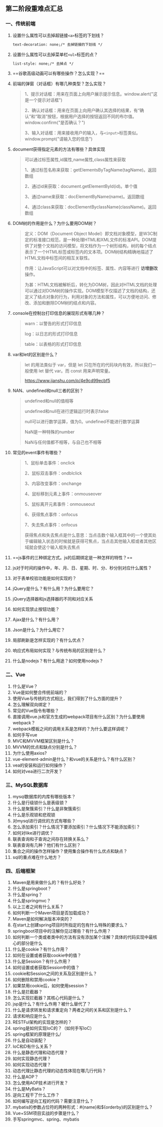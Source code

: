 ## 第二阶段重难点汇总

### 一、传统前端

1. 设置什么属性可以去掉超链接`<a>`标签的下划线？

   ```html
   text-decoration: none;/* 去掉链接的下划线 */
   ```

2. 设置什么属性可以去掉菜单栏`<ul>`标签的点？

   ```html
   list-style: none;/* 去掉点 */
   ```

3. ==谷歌高级动画可以有哪些操作？怎么实现？==

   > 

4. 前端的弹窗（对话框）有哪几种类型？怎么实现？

   > 1、提示对话框：用来在页面上向用户展示提示信息。window.alert("这是一个提示对话框")
   >
   > 2、确认对话框：用来在页面上向用户确认其选择的结果，有“确认”和“取消”按钮，根据用户选择的按钮返回不同的布尔值。window.confirm("是否确认？")
   >
   > 3、输入对话框：用来接收用户的输入，与`<input>`标签类似。window.prompt("请输入您的信息")

5. document获得指定元素的方法有哪些？具体实现

   > 可以通过标签属性,id属性,name属性,class属性来获取
   >
   > 1、通过标签名称来获取：getElementsByTagName(tagName)。返回数组
   >
   > 2、通过id来获取：document.getElementById(id)。单个值
   >
   > 3、通过name来获取：docElementByName(name)。返回数组
   >
   > 4、通过class来获取：docElementByclassName(className)。返回数组

6. DOM树的作用是什么？为什么要用DOM树？

   > 定义：DOM（Document Object Model）即文档对象模型，是W3C制定的标准接口规范，是一种处理HTML和XML文件的标准API。DOM提供了对整个文档的访问模型，将文档作为一个树形结构，树的每个结点表示了一个HTML标签或标签内的文本项。DOM树结构精确地描述了HTML文档中标签间的相互关联性。
   >
   > 作用：让JavaScript可以对文档中的标签、属性、内容等进行 **访增删改** 操作。
   >
   > 为甚：HTML文档被解析后，转化为DOM树，因此对HTML文档的处理可以通过对DOM树的操作实现。DOM模型不仅描述了文档的结构，还定义了结点对象的行为，利用对象的方法和属性，可以方便地访问、修改、添加和删除DOM树的结点和内容。

7. console在控制台打印信息的展现形式有哪几种？

   > warn：以警告的形式打印信息
   >
   > log：以日志的形式打印信息
   >
   > table：以表格的形式打印信息

8. var和let的区别是什么？

   > let 的用法类似于 var，但是 let 只在所在的代码块内有效，所以我们一般使用 let 替代 var。而 const 用来声明常量。
   >
   > https://www.jianshu.com/p/4e9cd99ecbf5

9. NAN、undefined和null三者的区别？

   > undefined和null的值相等
   >
   > undefined和null在进行逻辑运行时表示false
   >
   > null可以进行数学运算，值为0。undefined不能进行数学运算
   >
   > NaN是一种特殊的number
   >
   > NaN与任何值都不相等，与自己也不相等

10. 常见的event事件有哪些？

    > 1、鼠标单击事件：onclick
    >
    > 2、鼠标双击事件：ondblclick
    >
    > 3、内容改变事件：onchange
    >
    > 4、鼠标移到元素上事件：onmouseover
    >
    > 5、鼠标离开元素事件：onmouseout 
    >
    > 6、获得焦点事件：onfocus
    >
    > 7、失去焦点事件：onfocus
    >
    > 获得焦点和失去焦点是什么意思：当点击数个输入框其中的一个使其处于编辑输入状态的时候就是获得可焦点，当点击其他输入框或者其他区域就会使这个输入框失去焦点

11. ==js事件的三种绑定方式。js的后期绑定是一种怎样的特性？==

    > 

12. js对于时间的操作中，年、月、日、星期、时、分、秒分别对应什么属性？

13. 对于表单校验功能是如何实现的？

14. jQuery是什么？有什么用？为什么要用它？

15. jQuery选择器和js选择器的不同和对应关系

16. 如何实现禁止按钮功能？

17. Ajax是什么？有什么用？

18. Json是什么？为什么用它？

19. 局部刷新是怎样实现的？有什么优点？

20. 响应式布局如何实现？与传统布局的区别是什么？

21. 什么是nodejs？有什么用途？如何使用nodejs？



### 二、Vue

1. 什么是Vue？
2. Vue是如何整合传统前端的？
3. 使用Vue与传统的方式相比，我们得到了什么方面的提升？
4. 怎么理解双向绑定？
5. 常见的Vue指令有哪些？
6. 直接调用vue.js和官方生成的webpack项目有什么区别？为什么要使用webpack？
7. webpack模板之间的调用关系是怎样的？为什么要这样调呢？
8. 如何手写vue
9. MVC和MVVM框架区别是什么？
10. MVVM的优点和缺点分别是什么？
11. 为什么使用axios?
12. vue-element-admin是什么？和vue的关系是什么？有什么区别？
13. vea的安装和运行如何操作？
14. 如何对vea进行二次开发？



### 三、MySQL数据库

1. mysql数据库的内库有哪些版本？
2. 什么是行级锁什么是表级锁？
3. 什么是聚簇索引？什么是非聚簇索引
4. 什么是乐观锁和悲观锁
5. 对mysql进行调优的方式有哪些？
6. 怎么添加索引？什么情况下要添加索引？什么情况下不能添加索引？
7. 如何对like进行调优？
8. 联表查询和子查询之间存在转换关系么？
9. 联表查询有几种？他们有什么区别？
10. 集合之间的操作怎样操作？使用集合操作有什么优点和缺点？
11. sql的重点难在什么地方？



### 四、后端框架

1. Maven是用来做什么的？有什么好处？
2. 什么是springboot？
3. 什么是spring？
4. 什么是springmvc？
5. 以上三者之间有什么关系？
6. 如何判断一个Maven项目是否加载成功？
7. Maven是如何解决版本冲突的？
8. 在start上创建spring项目时所指定的包有什么特殊的要求么？
9. springboot项目中的注解你见过哪些？有什么作用？
10. 如何判断一个类或者类中的方法有没有添加某个注解？具体的代码实现中最核心的部分是什么
11. 什么是cookie？有什么作用？
12. 如何在设置或者获取cookie中的值？
13. 什么是Session？有什么作用？
14. 如何设置或者获取Session中的值？
15. cookie和Session之间的关系及区别是什么？
16. 如何删除和禁用cookie？
17. 如果禁用cookie后，如何使用session？
18. 什么是拦截器？
19. 怎么实现拦截器？其核心代码是什么？
20. jsp是什么？有什么作用？被什么替代了？
21. 什么是请求转发和请求重定向？两者之间的关系和区别是什么？
22. 请求和响应是什么？
23. RESTFul架构的实现是怎样的？
24. spring是如何实现IoC的？（如何手写IoC）
25. spring框架的原理是什么/
26. 什么是自动装配？
27. IoC和D有什么关系？
28. 什么是静态代理和动态代理？
29. 如何实现静态代理？
30. 如何实现动态代理？
31. 动态代理比静态代理的动态性体现在哪几行代码？
32. 什么是AOP？
33. 怎么使用AOP技术进行开发？
34. 什么是MyBatis？
35. 逆向工程干了什么工作？
36. 如何编写逆向工程的代码？需要注意什么？
37. mybatis的参数占位符的两种形式：#{name}和${orderby}的区别是什么？
38. Vue+SSM项目实战的步骤是什么？
39. 手写springmvc、spring、mybatis


